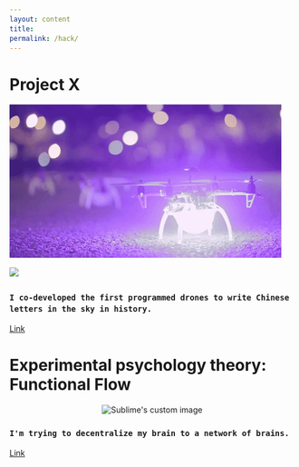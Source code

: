 ```yaml
---
layout: content
title: 
permalink: /hack/
---
```


# Project X

![](drone1.gif)

![](drone2.gif)




### `I co-developed the first programmed drones to write Chinese letters in the sky in history.`

[Link](https://vimeo.com/111901733)


# Experimental psychology theory: Functional Flow


<p align="center">
  <img width="200" height="200" src="https://www.symbols.com/gi.php?type=1&id=1309" alt="Sublime's custom image"/>
</p>



### `I'm trying to decentralize my brain to a network of brains.`


[Link](https://github.com/allenleein/brains)










